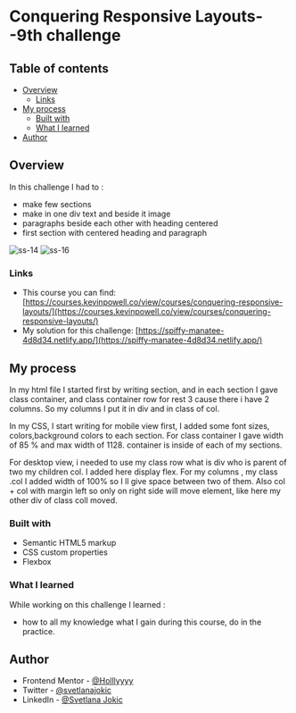 # Conquering Responsive Layouts--9th challenge

## Table of contents

- [Overview](#overview)
  - [Links](#links)
- [My process](#my-process)
  - [Built with](#built-with)
  - [What I learned](#what-i-learned)
- [Author](#author)

## Overview

In this challenge I had to :

- make few sections
- make in one div text and beside it image
- paragraphs beside each other with heading centered
- first section with centered heading and paragraph


![ss-14](https://user-images.githubusercontent.com/92860927/159508612-150b0474-ebbc-49f0-b51f-7b9d5631dbd7.png)
![ss-16](https://user-images.githubusercontent.com/92860927/159508618-69dba5e3-a300-4831-80f3-6d56f0436438.png)



### Links
- This course you can find: [https://courses.kevinpowell.co/view/courses/conquering-responsive-layouts/](https://courses.kevinpowell.co/view/courses/conquering-responsive-layouts/)
- My solution for this challenge: [https://spiffy-manatee-4d8d34.netlify.app/](https://spiffy-manatee-4d8d34.netlify.app/)

## My process

In my html file I started first by writing section, and in each section I gave class container, and class container row for rest 3 cause there i have 2 columns. So my columns I put it in div and in class of col.

In my CSS, I start writing for mobile view first, I added some font sizes, colors,background colors to each section.
For class container I gave width of 85 % and max width of 1128. container is inside of each of my sections.

For desktop view, i needed to use my class row what is div who is parent of two my children col. I added here display flex.
For my columns , my class .col I added width of 100% so I ll give space between two of them.
Also col + col with margin left so only on right side will move element, like here my other div of class coll moved.

### Built with

- Semantic HTML5 markup
- CSS custom properties
- Flexbox

### What I learned

While working on this challenge I learned :

- how to all my knowledge what I gain during this course, do in the practice. 

## Author

- Frontend Mentor - [@Holllyyyy](https://www.frontendmentor.io/profile/Holllyyyy)
- Twitter - [@svetlanajokic](https://twitter.com/svetlanajokic)
- LinkedIn - [@Svetlana Jokic](https://www.linkedin.com/in/svetlana-jokic-787432100/)
